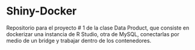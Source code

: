 # Shiny-Docker
Repositorio para el proyecto # 1 de la clase Data Product, que consiste en dockerizar una instancia de R Studio, otra de MySQL, conectarlas por medio de un bridge y trabajar dentro de los contenedores.
